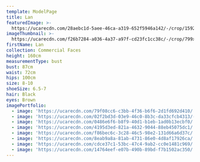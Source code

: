 ```yaml
---
template: ModelPage
title: Lan
featuredImage: >-
  https://ucarecdn.com/28aebc1d-5aee-46ca-a319-652f5946a142/-/crop/1592x964/0,0/-/preview/
imageThumbnail: >-
  https://ucarecdn.com/f26b7284-a036-4a37-a97f-cd23fc1cc38c/-/crop/799x1116/437,164/-/preview/
firstName: Lan
collection: Commercial Faces
height: 160cm
measurementType: bust
bust: 87cm
waist: 72cm
hips: 100cm
size: 8-10
shoeSize: 6.5-7
hair: Black
eyes: Brown
imagePortfolio:
  - image: 'https://ucarecdn.com/79f08cc6-c3bb-4f36-b6f6-2d1fd692d410/'
  - image: 'https://ucarecdn.com/02f2bd3d-03e9-46c0-8b3c-da33cfcb4313/-/preview/'
  - image: 'https://ucarecdn.com/0486e6f6-b8f9-40d1-b1eb-1ad0b13ecbf0/'
  - image: 'https://ucarecdn.com/4195d3ed-821a-4632-9044-88eb45075dc1/'
  - image: 'https://ucarecdn.com/f86bec6c-3c28-46c5-98e2-131d66a6d37c/'
  - image: 'https://ucarecdn.com/8eab9a8a-81ab-4731-86e0-4d8af17926ca/'
  - image: 'https://ucarecdn.com/cdce37c1-53bc-47c4-9ab2-cc0e1481c969/'
  - image: 'https://ucarecdn.com/14764eef-e07b-490b-89bd-f7b1502ac350/'
---
```


